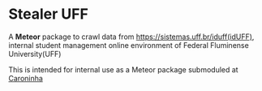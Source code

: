 # Stealer UFF

A __Meteor__ package to crawl data from https://sistemas.uff.br/iduff(idUFF), 
internal student management online environment of Federal Fluminense University(UFF)

This is intended for internal use as a Meteor package submoduled at [Caroninha](http://github.com/gabrielalmeida/caroninha)
